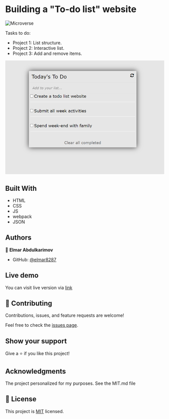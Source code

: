 # Building a "To-do list" website

![Microverse](https://img.shields.io/badge/Microverse-blueviolet)

Tasks to do:

- Project 1: List structure.
- Project 2: Interactive list.
- Project 3: Add and remove items.

![Screen Shot](./src/scrn-sht.PNG)

## Built With

- HTML
- CSS
- JS
- webpack
- JSON

## Authors

👤 **Elmar Abdulkarimov**

- GitHub: [@elmar8287](https://github.com/elmar8287)

## Live demo
You can visit live version via [link](https://elmar8287.github.io/todo/)

## 🤝 Contributing

Contributions, issues, and feature requests are welcome!

Feel free to check the [issues page](../../issues/).

## Show your support

Give a ⭐️ if you like this project!

## Acknowledgments

The project personalized for my  purposes. See the MIT.md file

## 📝 License

This project is [MIT](./MIT.md) licensed.
